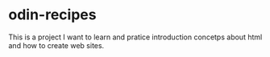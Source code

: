 # odin-recipes

This is a project I want to learn and pratice introduction concetps about html and how to create web sites.
